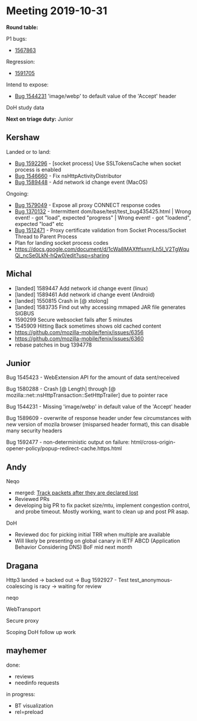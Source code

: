 # Meeting 2019-10-31
**Round table:**

P1 bugs:
   * [1567863](https://bugzilla.mozilla.org/show_bug.cgi?id=1567863)

Regression:
   * [1591705](https://bugzilla.mozilla.org/show_bug.cgi?id=1591705)

Intend to expose:
 * [Bug 1544231](https://bugzilla.mozilla.org/show_bug.cgi?id=1544231)  'image/webp' to default value of the 'Accept' header

DoH study data

**Next on triage duty:** Junior

## Kershaw

Landed or to land:

- [Bug 1592296](https://bugzilla.mozilla.org/show_bug.cgi?id=1592296) - [socket process] Use SSLTokensCache when socket process is enabled
- [Bug 1546660](https://bugzilla.mozilla.org/show_bug.cgi?id=1546660) -  Fix nsHttpActivityDistributor
- [Bug 1589448](https://bugzilla.mozilla.org/show_bug.cgi?id=1589448) - Add network id change event (MacOS)

Ongoing:

- [Bug 1579049](https://bugzilla.mozilla.org/show_bug.cgi?id=1579049) - Expose all proxy CONNECT response codes
- [Bug 1370132](https://bugzilla.mozilla.org/show_bug.cgi?id=1370132) - Intermittent dom/base/test/test_bug435425.html | Wrong event! - got "load", expected "progress" | Wrong event! - got "loadend", expected "load" etc
- [Bug 1512471](https://bugzilla.mozilla.org/show_bug.cgi?id=1512471) - Proxy certificate validation from Socket Process/Socket Thread to Parent Process
- Plan for landing socket process codes
- https://docs.google.com/document/d/1cWa8MAXftfsxnrjLh5I_V2TgWquQj_ncSe0LkN-hQw0/edit?usp=sharing

## Michal

- [landed] 1589447 Add network id change event (linux)
- [landed] 1589461 Add network id change event (Android)
- [landed] 1550815 Crash in [@ xtolong]
- [landed] 1583735 Find out why accessing mmaped JAR file generates SIGBUS
- 1590299 Secure websocket fails after 5 minutes
- 1545909 Hitting Back sometimes shows old cached content
- https://github.com/mozilla-mobile/fenix/issues/6356
- https://github.com/mozilla-mobile/fenix/issues/6360
- rebase patches in bug 1394778

## Junior

Bug 1545423 - WebExtension API for the amount of data sent/received

Bug 1580288 - Crash [@ Length] through [@ mozilla::net::nsHttpTransaction::SetHttpTrailer] due to pointer race

Bug 1544231 - Missing 'image/webp' in default value of the 'Accept' header

Bug 1589609 - overwrite of response header under few circumstances with new version of mozila browser (misparsed header format), this can disable many security headers

Bug 1592477 - non-deterministic output on failure: html/cross-origin-opener-policy/popup-redirect-cache.https.html

## Andy

Neqo

* merged: [Track packets after they are declared lost](https://github.com/mozilla/neqo/pull/267)
* Reviewed PRs
* developing big PR to fix packet size/mtu, implement congestion control, and probe timeout. Mostly working, want to clean up and post PR asap.

DoH

* Reviewed doc for picking initial TRR when multiple are available
* Will likely be presenting on global canary in IETF ABCD (Application Behavior Considering DNS) BoF mid next month

## Dragana

Http3 landed -> backed out -> Bug 1592927 - Test test_anonymous-coalescing is racy -> waiting for review

neqo

WebTransport

Secure proxy

Scoping DoH follow up work

## mayhemer

done:

* reviews
* needinfo requests

in progress:

* BT visualization
* rel=preload

